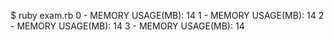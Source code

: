 $ ruby exam.rb 
0 - MEMORY USAGE(MB): 14
1 - MEMORY USAGE(MB): 14
2 - MEMORY USAGE(MB): 14
3 - MEMORY USAGE(MB): 14

